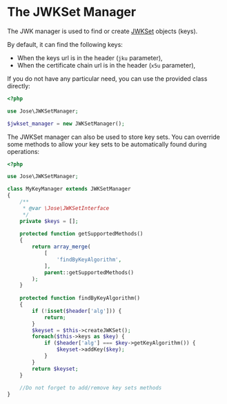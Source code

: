 The JWKSet Manager
==================

The JWK manager is used to find or create [JWKSet](../object/jwkset.md) objects (keys).

By default, it can find the following keys:
* When the keys url is in the header (`jku` parameter),
* When the certificate chain url is in the header (`x5u` parameter),

If you do not have any particular need, you can use the provided class directly:

```php
<?php

use Jose\JWKSetManager;

$jwkset_manager = new JWKSetManager();
```

The JWKSet manager can also be used to store key sets.
You can override some methods to allow your key sets to be automatically found during operations:

```php
<?php

use Jose\JWKSetManager;

class MyKeyManager extends JWKSetManager
{
    /**
     * @var \Jose\JWKSetInterface
     */
    private $keys = [];
    
    protected function getSupportedMethods()
    {
        return array_merge(
            [
                'findByKeyAlgorithm',
            ],
            parent::getSupportedMethods()
        );
    }
    
    protected function findByKeyAlgorithm()
    {
        if (!isset($header['alg'])) {
            return;
        }
        $keyset = $this->createJWKSet();
        foreach($this->keys as $key) {
            if ($header['alg'] === $key->getKeyAlgorithm()) {
                $keyset->addKey($key);
            }
        }
        return $keyset;
    }
    
    //Do not forget to add/remove key sets methods
}
```
